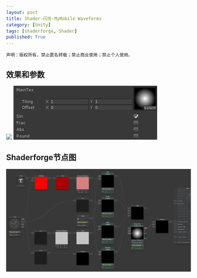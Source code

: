 ```yaml
---
layout: post
title: Shader-闪烁-MyMobile Waveforms
category: [Unity]
tags: [shaderforge, Shader]
published: True
---
```



`声明：版权所有，禁止匿名转载；禁止商业使用；禁止个人使用。`


## 效果和参数 ##
<left>
	<img src="/public/img/shader-闪烁-MyMobile Waveforms/01.png">
	<img src="/public/img/shader-闪烁-MyMobile Waveforms/02.png">
	</left>


## Shaderforge节点图 ##
<left>
	<img src="/public/img/shader-闪烁-MyMobile Waveforms/03.png">
	</left>




